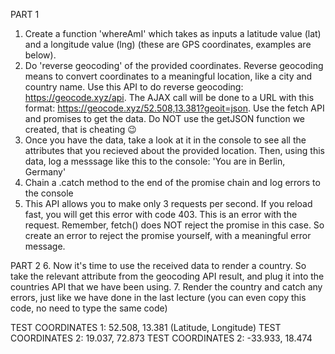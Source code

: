 PART 1
1. Create a function 'whereAmI' which takes as inputs a latitude value (lat) and a longitude value (lng) (these are GPS coordinates, 
    examples are below).
2. Do 'reverse geocoding' of the provided coordinates. Reverse geocoding means to convert coordinates to a meaningful location, 
like a city and country name. Use this API to do reverse geocoding: https://geocode.xyz/api.
The AJAX call will be done to a URL with this format: https://geocode.xyz/52.508,13.381?geoit=json. Use the fetch 
API and promises to get the data. Do NOT use the getJSON function we created, that is cheating 😉
3. Once you have the data, take a look at it in the console to see all the attributes that you recieved about the provided location. 
Then, using this data, log a messsage like this to the console: 'You are in Berlin, Germany'
4. Chain a .catch method to the end of the promise chain and log errors to the console
5. This API allows you to make only 3 requests per second. If you reload fast, you will get this error with code 403. This is an error with the request. Remember, 
fetch() does NOT reject the promise in this case. So create an error to reject the promise yourself, with a meaningful error message.

PART 2
6. Now it's time to use the received data to render a country. So take the relevant attribute from the geocoding API result, 
and plug it into the countries API that we have been using.
7. Render the country and catch any errors, just like we have done in the last lecture (you can even copy this code, 
   no need to type the same code)

TEST COORDINATES 1: 52.508, 13.381 (Latitude, Longitude)
TEST COORDINATES 2: 19.037, 72.873
TEST COORDINATES 2: -33.933, 18.474
